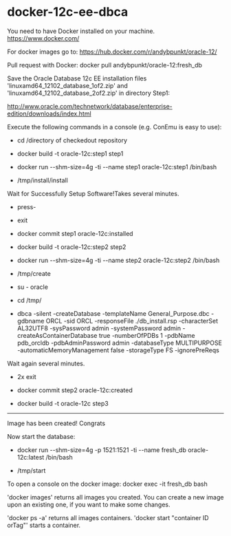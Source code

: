 # docker-12c-ee-dbca

You need to have Docker installed on your machine. https://www.docker.com/

For docker images go to: https://hub.docker.com/r/andybpunkt/oracle-12/

Pull request with Docker: docker pull andybpunkt/oracle-12:fresh_db

Save the Oracle Database 12c EE installation files 'linuxamd64_12102_database_1of2.zip' 
and 'linuxamd64_12102_database_2of2.zip' in directory Step1:

http://www.oracle.com/technetwork/database/enterprise-edition/downloads/index.html

Execute the following commands in a console (e.g. ConEmu is easy to use):

- cd /directory of checkedout repository

- docker build -t oracle-12c:step1 step1

- docker run --shm-size=4g -ti --name step1 oracle-12c:step1 /bin/bash

- /tmp/install/install

Wait for Successfully Setup Software!Takes several minutes.

- press-<enter>

- exit

- docker commit step1 oracle-12c:installed

- docker build -t oracle-12c:step2 step2

- docker run --shm-size=4g -ti --name step2 oracle-12c:step2 /bin/bash

- /tmp/create

- su - oracle 

- cd /tmp/

- dbca -silent -createDatabase -templateName General_Purpose.dbc  -gdbname ORCL -sid ORCL -responseFile ./db_install.rsp  -characterSet AL32UTF8  -sysPassword admin  -systemPassword admin  -createAsContainerDatabase true  -numberOfPDBs 1  -pdbName pdb_orcldb  -pdbAdminPassword admin  -databaseType MULTIPURPOSE  -automaticMemoryManagement false  -storageType FS  -ignorePreReqs

Wait again several minutes.

- 2x exit

- docker commit step2 oracle-12c:created

- docker build -t oracle-12c step3
---------------------------------------------------------------------------
Image has been created! Congrats

Now start the database:

- docker run --shm-size=4g -p 1521:1521 -ti --name fresh_db oracle-12c:latest /bin/bash

- /tmp/start


To open a console on the docker image: docker exec -it fresh_db bash

'docker images' returns all images you created. You can create a new image upon an existing one, if you want to make some changes. 

'docker ps -a' returns all images containers. 'docker start "container ID orTag"' starts a container.
